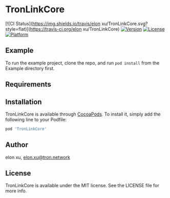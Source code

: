 # TronLinkCore

[![CI Status](https://img.shields.io/travis/elon xu/TronLinkCore.svg?style=flat)](https://travis-ci.org/elon xu/TronLinkCore)
[![Version](https://img.shields.io/cocoapods/v/TronLinkCore.svg?style=flat)](https://cocoapods.org/pods/TronLinkCore)
[![License](https://img.shields.io/cocoapods/l/TronLinkCore.svg?style=flat)](https://cocoapods.org/pods/TronLinkCore)
[![Platform](https://img.shields.io/cocoapods/p/TronLinkCore.svg?style=flat)](https://cocoapods.org/pods/TronLinkCore)

## Example

To run the example project, clone the repo, and run `pod install` from the Example directory first.

## Requirements

## Installation

TronLinkCore is available through [CocoaPods](https://cocoapods.org). To install
it, simply add the following line to your Podfile:

```ruby
pod 'TronLinkCore'
```

## Author

elon xu, elon.xu@tron.network

## License

TronLinkCore is available under the MIT license. See the LICENSE file for more info.
